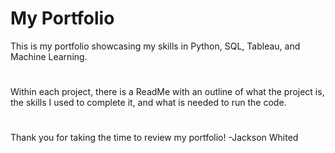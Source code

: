 # My Portfolio
This is my portfolio showcasing my skills in Python, SQL, Tableau, and Machine Learning. 
#
Within each project, there is a ReadMe with an outline of what the project is, the skills I used to complete it, and what is needed to run the code. 
#
Thank you for taking the time to review my portfolio!
-Jackson Whited
